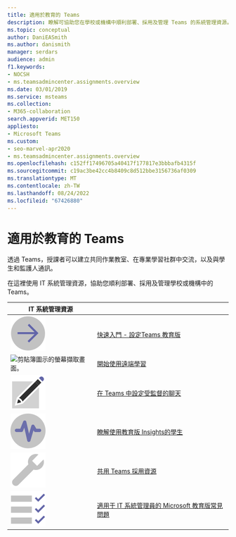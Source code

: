 ```yaml
---
title: 適用於教育的 Teams
description: 瞭解可協助您在學校或機構中順利部署、採用及管理 Teams 的系統管理資源。
ms.topic: conceptual
author: DaniEASmith
ms.author: danismith
manager: serdars
audience: admin
f1.keywords:
- NOCSH
- ms.teamsadmincenter.assignments.overview
ms.date: 03/01/2019
ms.service: msteams
ms.collection:
- M365-collaboration
search.appverid: MET150
appliesto:
- Microsoft Teams
ms.custom:
- seo-marvel-apr2020
- ms.teamsadmincenter.assignments.overview
ms.openlocfilehash: c152ff17496705a40417f177817e3bbbafb4315f
ms.sourcegitcommit: c19ac3be42cc4b8409c8d512bbe3156736af0309
ms.translationtype: MT
ms.contentlocale: zh-TW
ms.lasthandoff: 08/24/2022
ms.locfileid: "67426880"
---
```

# <a name="teams-for-education"></a>適用於教育的 Teams

透過 Teams，授課者可以建立共同作業教室、在專業學習社群中交流，以及與學生和監護人通訊。

在這裡使用 IT 系統管理資源，協助您順利部署、採用及管理學校或機構中的 Teams。

| IT 系統管理資源 | &nbsp; |
| ------------------ | ------ |
| ![向右鍵圖示的螢幕擷取畫面。](../media/arrow-right-2-teams.svg)  |  [快速入門 - 設定Teams 教育版](../teams-quick-start-guide-edu.md) |
| ![剪貼簿圖示的螢幕擷取畫面。](../media/tasks-teams-copy.svg)  |  [開始使用遠端學習](../remote-learning-edu.md) |
| ![紙張和鉛筆圖示的螢幕擷取畫面。](../media/sign-up-teams.svg) | [在 Teams 中設定受監督的聊天](../supervise-chats-edu.md) |
| ![深入解析圖示的螢幕擷取畫面。](../media/insights-teams.svg) | [瞭解使用教育版 Insights的學生](../class-insights.md) |
| ![工具箱圖示的螢幕擷取畫面。](../media/toolbox.svg)  |  [共用 Teams 採用資源](../resources-teams-edu.md) |
| ![檢查清單圖示的螢幕擷取畫面。](../media/task-checklist-planning-teams.svg)  |  [適用于 IT 系統管理員的 Microsoft 教育版常見問題](../plan-teams-governance-edu.md) |
